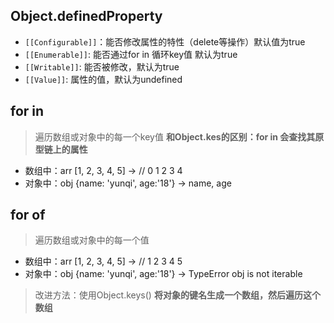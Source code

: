 ## Object.definedProperty
* `[[Configurable]]`：能否修改属性的特性（delete等操作）默认值为true
* `[[Enumerable]]`: 能否通过for in 循环key值 默认为true
* `[[Writable]]`: 能否被修改，默认为true
* `[[Value]]`: 属性的值，默认为undefined

## for in 
> 遍历数组或对象中的每一个key值
**和Object.kes的区别：for in 会查找其原型链上的属性**
* 数组中：arr [1, 2, 3, 4, 5] -> // 0 1 2 3 4
* 对象中：obj {name: 'yunqi', age:'18'} -> name, age

## for of
> 遍历数组或对象中的每一个值
* 数组中：arr [1, 2, 3, 4, 5] -> // 1 2 3 4 5
* 对象中：obj {name: 'yunqi', age:'18'}  -> TypeError obj is not iterable
> 改进方法：使用Object.keys() **将对象的键名生成一个数组，然后遍历这个数组**
